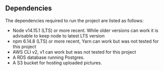 ## Dependencies

The dependencies required to run the project are listed as follows:
- Node v14.15.1 (LTS) or more recent. While older versions can work it is advisable to keep node to latest LTS version
- npm 6.14.8 (LTS) or more recent, Yarn can work but was not tested for this project
- AWS CLI v2, v1 can work but was not tested for this project
- A RDS database running Postgres.
- A S3 bucket for hosting uploaded pictures.
